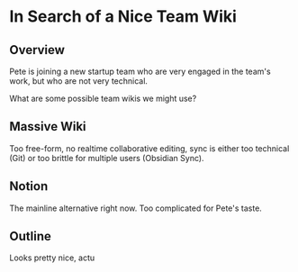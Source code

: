 # In Search of a Nice Team Wiki

## Overview

Pete is joining a new startup team who are very engaged in the team's work, but who are not very technical.

What are some possible team wikis we might use?

## Massive Wiki

Too free-form, no realtime collaborative editing, sync is either too technical (Git) or too brittle for multiple users (Obsidian Sync).

## Notion

The mainline alternative right now. Too complicated for Pete's taste.

## Outline

Looks pretty nice, actu